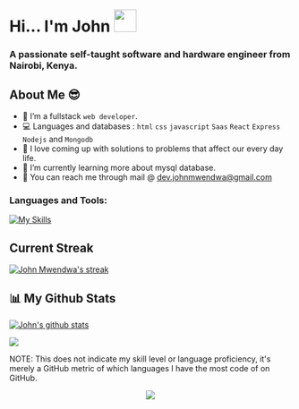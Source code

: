 # Hi... I'm John   <img src="https://user-images.githubusercontent.com/72663882/171687151-bb31c996-c9d2-49c8-b593-734946893b23.gif" width="40">

### A passionate self-taught software and hardware engineer from Nairobi, Kenya.


##  About Me 😎

- 👯 I’m a fullstack `web developer`.
- 💻 Languages and databases :  `html` `css` `javascript` `Saas` `React` `Express` `Nodejs` and `Mongodb`
- 💉 I love coming up with solutions to problems that affect our every day life.
- 🔭 I’m currently learning more about mysql database.
- 📧 You can reach me through mail @ dev.johnmwendwa@gmail.com

### **Languages and Tools:**  
[![My Skills](https://skills.thijs.gg/icons?i=html,css,js,sass,nodejs,mongodb,react,expressjs,vscode,md,git,github,photoshop,illustrator)](https://skills.thijs.gg)

## **Current Streak**
<p>
    <a href="https://github.com/johnmwendwa/github-readme-streak-stats">
        <img title="🔥 Get streak stats for your profile at git.io/streak-stats" alt="John Mwendwa's streak" src="https://github-readme-streak-stats.herokuapp.com/?user=johnmwendwa&theme=highcontrast&hide_border=true&stroke=0000&background=060A0CD0"/>
    </a>
</p>
  
## 📊 My Github Stats
 <p>
<a href="https://github.com/johnmwendwa">
 <img align="center" src="https://github-readme-stats.vercel.app/api?username=johnmwendwa&show_icons=true&theme=codeSTACKr&line_height=27" alt="John's github stats"/>
</a>
</p>
<p>
<a href="https://github.com/johnmwendwa">
  <img align="center" src="https://github-readme-stats.vercel.app/api/top-langs/?username=johnmwendwa&theme=codeSTACKr&hide_langs_below=1" />
</a>
</p>
<p>NOTE: This does not indicate my skill level or language proficiency, it's merely a GitHub metric of which languages I have the most code of on GitHub.</p>
<p align="center">
  <img src="https://capsule-render.vercel.app/api?type=waving&color=gradient&height=60&section=footer"/>
</p>

